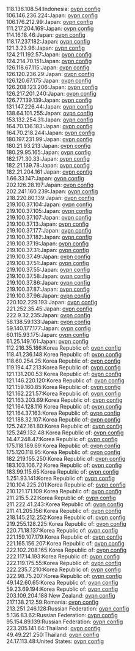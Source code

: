 118.136.108.54:Indonesia: [ovpn config](vpn/118_136_108_54.ovpn)  
106.146.236.224:Japan: [ovpn config](vpn/106_146_236_224.ovpn)  
106.176.212.99:Japan: [ovpn config](vpn/106_176_212_99.ovpn)  
111.217.204.169:Japan: [ovpn config](vpn/111_217_204_169.ovpn)  
114.16.18.46:Japan: [ovpn config](vpn/114_16_18_46.ovpn)  
118.17.237.182:Japan: [ovpn config](vpn/118_17_237_182.ovpn)  
121.3.23.96:Japan: [ovpn config](vpn/121_3_23_96.ovpn)  
124.211.192.57:Japan: [ovpn config](vpn/124_211_192_57.ovpn)  
124.214.70.151:Japan: [ovpn config](vpn/124_214_70_151.ovpn)  
126.118.67.115:Japan: [ovpn config](vpn/126_118_67_115.ovpn)  
126.120.236.29:Japan: [ovpn config](vpn/126_120_236_29.ovpn)  
126.120.67.175:Japan: [ovpn config](vpn/126_120_67_175.ovpn)  
126.208.123.206:Japan: [ovpn config](vpn/126_208_123_206.ovpn)  
126.217.201.240:Japan: [ovpn config](vpn/126_217_201_240.ovpn)  
126.77.139.139:Japan: [ovpn config](vpn/126_77_139_139.ovpn)  
131.147.226.44:Japan: [ovpn config](vpn/131_147_226_44.ovpn)  
138.64.101.255:Japan: [ovpn config](vpn/138_64_101_255.ovpn)  
153.132.254.31:Japan: [ovpn config](vpn/153_132_254_31.ovpn)  
164.70.136.183:Japan: [ovpn config](vpn/164_70_136_183.ovpn)  
164.70.218.244:Japan: [ovpn config](vpn/164_70_218_244.ovpn)  
180.197.231.99:Japan: [ovpn config](vpn/180_197_231_99.ovpn)  
180.21.93.213:Japan: [ovpn config](vpn/180_21_93_213.ovpn)  
180.29.95.165:Japan: [ovpn config](vpn/180_29_95_165.ovpn)  
182.171.30.33:Japan: [ovpn config](vpn/182_171_30_33.ovpn)  
182.21.139.78:Japan: [ovpn config](vpn/182_21_139_78.ovpn)  
182.21.204.161:Japan: [ovpn config](vpn/182_21_204_161.ovpn)  
1.66.33.147:Japan: [ovpn config](vpn/1_66_33_147.ovpn)  
202.126.28.197:Japan: [ovpn config](vpn/202_126_28_197.ovpn)  
202.241.160.239:Japan: [ovpn config](vpn/202_241_160_239.ovpn)  
218.220.80.139:Japan: [ovpn config](vpn/218_220_80_139.ovpn)  
219.100.37.104:Japan: [ovpn config](vpn/219_100_37_104.ovpn)  
219.100.37.105:Japan: [ovpn config](vpn/219_100_37_105.ovpn)  
219.100.37.107:Japan: [ovpn config](vpn/219_100_37_107.ovpn)  
219.100.37.13:Japan: [ovpn config](vpn/219_100_37_13.ovpn)  
219.100.37.177:Japan: [ovpn config](vpn/219_100_37_177.ovpn)  
219.100.37.182:Japan: [ovpn config](vpn/219_100_37_182.ovpn)  
219.100.37.19:Japan: [ovpn config](vpn/219_100_37_19.ovpn)  
219.100.37.31:Japan: [ovpn config](vpn/219_100_37_31.ovpn)  
219.100.37.49:Japan: [ovpn config](vpn/219_100_37_49.ovpn)  
219.100.37.51:Japan: [ovpn config](vpn/219_100_37_51.ovpn)  
219.100.37.55:Japan: [ovpn config](vpn/219_100_37_55.ovpn)  
219.100.37.58:Japan: [ovpn config](vpn/219_100_37_58.ovpn)  
219.100.37.86:Japan: [ovpn config](vpn/219_100_37_86.ovpn)  
219.100.37.87:Japan: [ovpn config](vpn/219_100_37_87.ovpn)  
219.100.37.96:Japan: [ovpn config](vpn/219_100_37_96.ovpn)  
220.102.229.193:Japan: [ovpn config](vpn/220_102_229_193.ovpn)  
221.252.35.45:Japan: [ovpn config](vpn/221_252_35_45.ovpn)  
222.9.32.235:Japan: [ovpn config](vpn/222_9_32_235.ovpn)  
58.138.59.133:Japan: [ovpn config](vpn/58_138_59_133.ovpn)  
59.140.177.177:Japan: [ovpn config](vpn/59_140_177_177.ovpn)  
60.115.93.175:Japan: [ovpn config](vpn/60_115_93_175.ovpn)  
61.25.149.161:Japan: [ovpn config](vpn/61_25_149_161.ovpn)  
112.216.35.186:Korea Republic of: [ovpn config](vpn/112_216_35_186.ovpn)  
118.41.236.148:Korea Republic of: [ovpn config](vpn/118_41_236_148.ovpn)  
118.60.254.25:Korea Republic of: [ovpn config](vpn/118_60_254_25.ovpn)  
119.194.47.213:Korea Republic of: [ovpn config](vpn/119_194_47_213.ovpn)  
121.131.200.53:Korea Republic of: [ovpn config](vpn/121_131_200_53.ovpn)  
121.146.220.120:Korea Republic of: [ovpn config](vpn/121_146_220_120.ovpn)  
121.159.160.85:Korea Republic of: [ovpn config](vpn/121_159_160_85.ovpn)  
121.162.221.57:Korea Republic of: [ovpn config](vpn/121_162_221_57.ovpn)  
121.163.203.69:Korea Republic of: [ovpn config](vpn/121_163_203_69.ovpn)  
121.164.128.116:Korea Republic of: [ovpn config](vpn/121_164_128_116.ovpn)  
121.164.37.163:Korea Republic of: [ovpn config](vpn/121_164_37_163.ovpn)  
121.188.32.107:Korea Republic of: [ovpn config](vpn/121_188_32_107.ovpn)  
125.242.161.80:Korea Republic of: [ovpn config](vpn/125_242_161_80.ovpn)  
125.249.132.48:Korea Republic of: [ovpn config](vpn/125_249_132_48.ovpn)  
14.47.248.47:Korea Republic of: [ovpn config](vpn/14_47_248_47.ovpn)  
175.118.189.69:Korea Republic of: [ovpn config](vpn/175_118_189_69.ovpn)  
175.120.118.95:Korea Republic of: [ovpn config](vpn/175_120_118_95.ovpn)  
182.219.155.250:Korea Republic of: [ovpn config](vpn/182_219_155_250.ovpn)  
183.103.106.72:Korea Republic of: [ovpn config](vpn/183_103_106_72.ovpn)  
183.99.115.65:Korea Republic of: [ovpn config](vpn/183_99_115_65.ovpn)  
1.251.93.141:Korea Republic of: [ovpn config](vpn/1_251_93_141.ovpn)  
210.104.225.201:Korea Republic of: [ovpn config](vpn/210_104_225_201.ovpn)  
210.121.171.109:Korea Republic of: [ovpn config](vpn/210_121_171_109.ovpn)  
211.215.5.22:Korea Republic of: [ovpn config](vpn/211_215_5_22.ovpn)  
211.222.41.243:Korea Republic of: [ovpn config](vpn/211_222_41_243.ovpn)  
211.41.205.156:Korea Republic of: [ovpn config](vpn/211_41_205_156.ovpn)  
218.145.212.252:Korea Republic of: [ovpn config](vpn/218_145_212_252.ovpn)  
219.255.128.225:Korea Republic of: [ovpn config](vpn/219_255_128_225.ovpn)  
220.71.18.137:Korea Republic of: [ovpn config](vpn/220_71_18_137.ovpn)  
221.159.107.179:Korea Republic of: [ovpn config](vpn/221_159_107_179.ovpn)  
221.165.156.207:Korea Republic of: [ovpn config](vpn/221_165_156_207.ovpn)  
222.102.208.165:Korea Republic of: [ovpn config](vpn/222_102_208_165.ovpn)  
222.117.14.193:Korea Republic of: [ovpn config](vpn/222_117_14_193.ovpn)  
222.119.175.55:Korea Republic of: [ovpn config](vpn/222_119_175_55.ovpn)  
222.235.7.210:Korea Republic of: [ovpn config](vpn/222_235_7_210.ovpn)  
222.98.75.207:Korea Republic of: [ovpn config](vpn/222_98_75_207.ovpn)  
49.142.60.65:Korea Republic of: [ovpn config](vpn/49_142_60_65.ovpn)  
59.23.69.194:Korea Republic of: [ovpn config](vpn/59_23_69_194.ovpn)  
203.109.204.188:New Zealand: [ovpn config](vpn/203_109_204_188.ovpn)  
217.138.212.59:Romania: [ovpn config](vpn/217_138_212_59.ovpn)  
213.251.246.128:Russian Federation: [ovpn config](vpn/213_251_246_128.ovpn)  
5.136.83.62:Russian Federation: [ovpn config](vpn/5_136_83_62.ovpn)  
95.154.89.139:Russian Federation: [ovpn config](vpn/95_154_89_139.ovpn)  
223.205.141.64:Thailand: [ovpn config](vpn/223_205_141_64.ovpn)  
49.49.221.250:Thailand: [ovpn config](vpn/49_49_221_250.ovpn)  
24.17.113.48:United States: [ovpn config](vpn/24_17_113_48.ovpn)  
